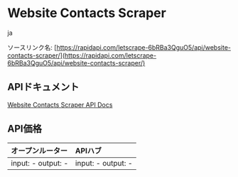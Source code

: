 # Website Contacts Scraper

ja

ソースリンク名: [https://rapidapi.com/letscrape-6bRBa3QguO5/api/website-contacts-scraper/](https://rapidapi.com/letscrape-6bRBa3QguO5/api/website-contacts-scraper/)

## APIドキュメント

[Website Contacts Scraper API Docs](../apis/ja/Website_Contacts_Scraper.md)

## API価格

| オープンルーター | APIハブ |
|:---|:---|
| input: - output: - | input: - output: - |
